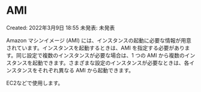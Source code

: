 # AMI

Created: 2022年3月9日 18:55
未発表: 未発表

Amazon マシンイメージ (AMI) には、インスタンスの起動に必要な情報が用意されています。インスタンスを起動するときは、AMI を指定する必要があります。同じ設定で複数のインスタンスが必要な場合は、1 つの AMI から複数のインスタンスを起動できます。さまざまな設定のインスタンスが必要なときは、各インスタンスをそれぞれ異なる AMI から起動できます。

EC2などで使用します。